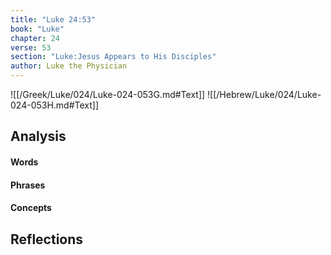 ```yaml
---
title: "Luke 24:53"
book: "Luke"
chapter: 24
verse: 53
section: "Luke:Jesus Appears to His Disciples"
author: Luke the Physician
---
```

![[/Greek/Luke/024/Luke-024-053G.md#Text]]
![[/Hebrew/Luke/024/Luke-024-053H.md#Text]]

## Analysis

#### Words

#### Phrases

#### Concepts

## Reflections
